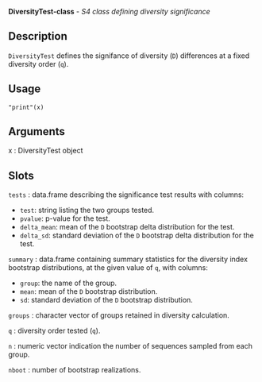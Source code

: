 





**DiversityTest-class** - *S4 class defining diversity significance*

Description
--------------------

`DiversityTest` defines the signifance of diversity (<code class = 'eq'>D</code>) differences at a 
fixed diversity order (<code class = 'eq'>q</code>).


Usage
--------------------
```
"print"(x)
```

Arguments
-------------------

x
:   DiversityTest object



Slots
-------------------



`tests`
:   data.frame describing the significance test results with columns:

+ `test`:          string listing the two groups tested.
+ `pvalue`:        p-value for the test.
+ `delta_mean`:    mean of the <code class = 'eq'>D</code> bootstrap delta 
distribution for the test.
+ `delta_sd`:      standard deviation of the <code class = 'eq'>D</code> 
bootstrap delta distribution for the test.


`summary`
:   data.frame containing summary statistics for the diversity index 
bootstrap distributions, at the given value of <code class = 'eq'>q</code>, with columns:

+ `group`:   the name of the group.
+ `mean`:    mean of the <code class = 'eq'>D</code> bootstrap distribution.
+ `sd`:      standard deviation of the <code class = 'eq'>D</code> bootstrap 
distribution.


`groups`
:   character vector of groups retained in diversity calculation.

`q`
:   diversity order tested (<code class = 'eq'>q</code>).

`n`
:   numeric vector indication the number of sequences sampled from each group.

`nboot`
:   number of bootstrap realizations.





